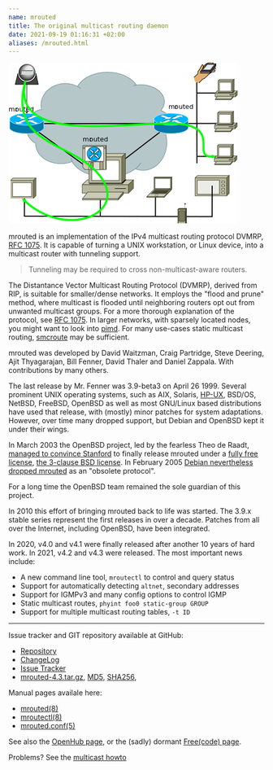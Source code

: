 ```yaml
---
name: mrouted
title: The original multicast routing daemon
date: 2021-09-19 01:16:31 +02:00
aliases: /mrouted.html
---
```

![DVRMP](/images/dvmrp.png#floatright)

mrouted is an implementation of the IPv4 multicast routing protocol
DVMRP, [RFC 1075][].  It is capable of turning a UNIX workstation, or
Linux device, into a multicast router with tunneling support.

> Tunneling may be required to cross non-multicast-aware routers.

The Distantance Vector Multicast Routing Protocol (DVMRP), derived from
RIP, is suitable for smaller/dense networks.  It employs the "flood and
prune" method, where multicast is flooded until neighboring routers opt
out from unwanted multicast groups.  For a more thorough explanation of
the protocol, see [RFC 1075][].  In larger networks, with sparsely
located nodes, you might want to look into [pimd](/pimd.html).  For many
use-cases static multicast routing, [smcroute](/smcroute.html) may be
sufficient.

mrouted was developed by David Waitzman, Craig Partridge, Steve Deering,
Ajit Thyagarajan, Bill Fenner, David Thaler and Daniel Zappala.  With
contributions by many others.

The last release by Mr. Fenner was 3.9-beta3 on April 26 1999.  Several
prominent UNIX operating systems, such as AIX, Solaris, [HP-UX][],
BSD/OS, NetBSD, FreeBSD, OpenBSD as well as most GNU/Linux based
distributions have used that release, with (mostly) minor patches for
system adaptations.  However, over time many dropped support, but Debian
and OpenBSD kept it under their wings.

In March 2003 the OpenBSD project, led by the fearless Theo de Raadt,
[managed to convince Stanford][1] to finally release mrouted under a
[fully free license][2], [the 3-clause BSD license][3].  In February
2005 [Debian nevertheless dropped mrouted][4] as an "obsolete protocol".

For a long time the OpenBSD team remained the sole guardian of this
project.

In 2010 this effort of bringing mrouted back to life was started. The
3.9.x stable series represent the first releases in over a decade.
Patches from all over the Internet, including OpenBSD, have been
integrated.

In 2020, v4.0 and v4.1 were finally released after another 10 years of
hard work.  In 2021, v4.2 and v4.3 were released.  The most important
news include:

   * A new command line tool, `mroutectl` to control and query status
   * Support for automatically detecting `altnet`, secondary addresses
   * Support for IGMPv3 and many config options to control IGMP
   * Static multicast routes, `phyint foo0 static-group GROUP`
   * Support for multiple multicast routing tables, `-t ID`

----

Issue tracker and GIT repository available at GitHub:

   * [Repository](https://github.com/troglobit/mrouted)
   * [ChangeLog](https://github.com/troglobit/mrouted/releases/tag/4.3)
   * [Issue Tracker](https://github.com/troglobit/mrouted/issues)
   * [mrouted-4.3.tar.gz](https://ftp.troglobit.com/mrouted/mrouted-4.3.tar.gz),
     [MD5](https://ftp.troglobit.com/mrouted/mrouted-4.3.tar.gz.md5),
     [SHA256](https://ftp.troglobit.com/mrouted/mrouted-4.3.tar.gz.sha256),

Manual pages availale here:

   * [mrouted(8)](https://man.troglobit.com/man8/mrouted.8.html)
   * [mroutectl(8)](https://man.troglobit.com/man8/mroutectl.8.html)
   * [mrouted.conf(5)](https://man.troglobit.com/man5/mrouted.conf.5.html)

See also the [OpenHub page](https://www.openhub.net/p/mrouted/), or the
(sadly) dormant [Free(code) page](http://freecode.com/projects/mrouted).

Problems?  See the [multicast howto](/multicast-howto.html)

[1]: https://www.openbsd.org/cgi-bin/cvsweb/src/usr.sbin/mrouted/LICENSE
[2]: https://github.com/troglobit/mrouted/blob/master/LICENSE
[3]: https://en.wikipedia.org/wiki/BSD_licenses
[4]: https://bugs.debian.org/cgi-bin/bugreport.cgi?bug=288112
[HP-UX]: https://docs.hp.com/en/B2355-90777/ch01s01.html
[RFC 1075]: https://tools.ietf.org/html/rfc1075
